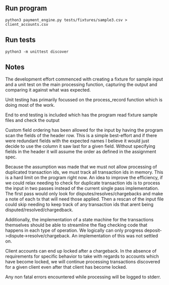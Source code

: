 ## Run program

`python3 payment_engine.py tests/fixtures/sample3.csv > client_accounts.csv`

## Run tests

`python3 -m unittest discover`

## Notes

The development effort commenced with creating a fixture for sample input and a unit test on the main processing function, capturing the output and comparing it against what was expected. 

Unit testing has primarily focussed on the process_record function which is doing most of the work.

End to end testing is included which has the program read fixture sample files and check the output

Custom field ordering has been allowed for the input by having the program scan the fields of the header row. This is a simple best-effort and if there were redundant fields with the expected names I believe it would just decide to use the column it saw last for a given field. Without specifying fields in the header it will assume the order as defined in the assignment spec.

Because the assumption was made that we must not allow processing of duplicated transaction ids, we must track all transaction ids in memory. This is a hard limit on the program right now. An idea to improve the efficiency, if we could relax needing to check for duplicate transaction ids is to process the input in two passes instead of the current single pass implementation. The first pass would only look for disputes/resolves/chargebacks and make a note of each tx that will need those applied. Then a rescan of the input file could skip needing to keep track of any transaction ids that arent being disputed/resolved/chargedback.

Additionally, the implementation of a state machine for the transactions themselves should be able to streamline the flag checking code that happens in each type of operation. We logically can only progress deposit->dispute->resolve/chargeback. An implementation of this was not settled on.

Client accounts can end up locked after a chargeback. In the absence of requirements for specific behavior to take with regards to accounts which have become locked, we will continue processing transactions discovered for a given client even after that client has become locked.

Any non fatal errors encountered while processing will be logged to stderr.